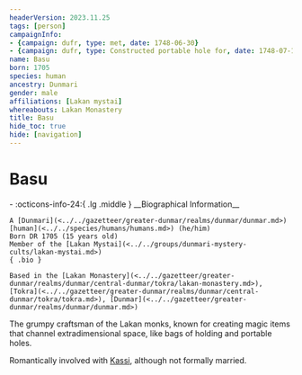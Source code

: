 ```yaml
---
headerVersion: 2023.11.25
tags: [person]
campaignInfo:
- {campaign: dufr, type: met, date: 1748-06-30}
- {campaign: dufr, type: Constructed portable hole for, date: 1748-07-15}
name: Basu
born: 1705
species: human
ancestry: Dunmari
gender: male
affiliations: [Lakan mystai]
whereabouts: Lakan Monastery
title: Basu
hide_toc: true
hide: [navigation]
---
```

# Basu
<div class="grid cards ext-narrow-margin ext-one-column" markdown>
- :octicons-info-24:{ .lg .middle } __Biographical Information__

    A [Dunmari](<../../gazetteer/greater-dunmar/realms/dunmar/dunmar.md>) [human](<../../species/humans/humans.md>) (he/him)  
    Born DR 1705 (15 years old)  
    Member of the [Lakan Mystai](<../../groups/dunmari-mystery-cults/lakan-mystai.md>)  
    { .bio }

    Based in the [Lakan Monastery](<../../gazetteer/greater-dunmar/realms/dunmar/central-dunmar/tokra/lakan-monastery.md>), [Tokra](<../../gazetteer/greater-dunmar/realms/dunmar/central-dunmar/tokra/tokra.md>), [Dunmar](<../../gazetteer/greater-dunmar/realms/dunmar/dunmar.md>)
</div>




The grumpy craftsman of the Lakan monks, known for creating magic items that channel extradimensional space, like bags of holding and portable holes. 

Romantically involved with [Kassi](<./kassi.md>), although not formally married. 


